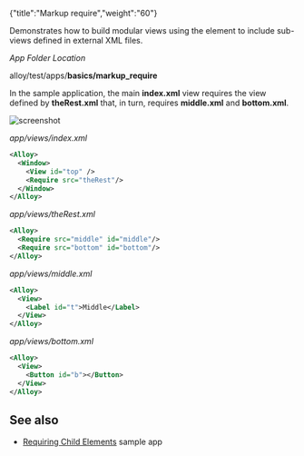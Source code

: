 {"title":"Markup require","weight":"60"}

Demonstrates how to build modular views using the <Require/> element to include sub-views defined in external XML files.

*App Folder Location*

alloy/test/apps/**basics/markup\_require**

In the sample application, the main **index.xml** view requires the view defined by **theRest.xml** that,  in turn, requires **middle.xml** and **bottom.xml**.

![screenshot](/Images/appc/download/attachments/41845691/screenshot.png)

*app/views/index.xml*

```xml
<Alloy>
  <Window>
    <View id="top" />
    <Require src="theRest"/>
  </Window>
</Alloy>
```

*app/views/theRest.xml*

```xml
<Alloy>
  <Require src="middle" id="middle"/>
  <Require src="bottom" id="bottom"/>
</Alloy>
```

*app/views/middle.xml*

```xml
<Alloy>
  <View>
    <Label id="t">Middle</Label>
  </View>
</Alloy>
```

*app/views/bottom.xml*

```xml
<Alloy>
  <View>
    <Button id="b"></Button>
  </View>
</Alloy>
```

## See also

* [Requiring Child Elements](/docs/appc/Alloy_Framework/Alloy_Guide/Alloy_Test_Apps/Advanced/Requiring_Child_Elements/) sample app
